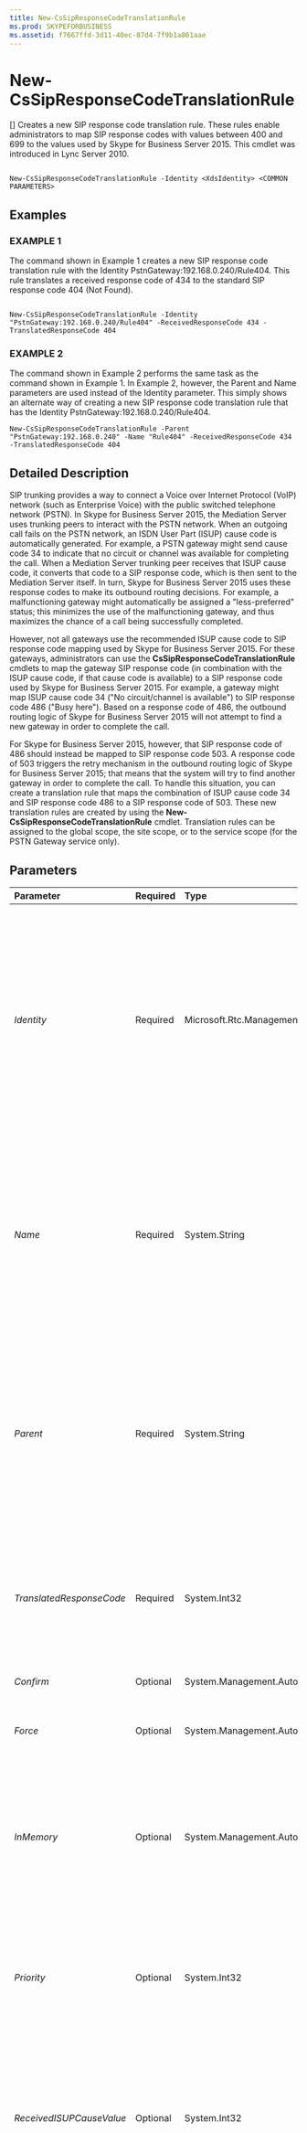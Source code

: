 ```yaml
---
title: New-CsSipResponseCodeTranslationRule
ms.prod: SKYPEFORBUSINESS
ms.assetid: f7667ffd-3d11-40ec-87d4-7f9b1a861aae
---
```



# New-CsSipResponseCodeTranslationRule
[]
Creates a new SIP response code translation rule. These rules enable administrators to map SIP response codes with values between 400 and 699 to the values used by Skype for Business Server 2015. This cmdlet was introduced in Lync Server 2010.
  
    
    


```

New-CsSipResponseCodeTranslationRule -Identity <XdsIdentity> <COMMON PARAMETERS>

```


## Examples


  
    
    

### EXAMPLE 1

The command shown in Example 1 creates a new SIP response code translation rule with the Identity PstnGateway:192.168.0.240/Rule404. This rule translates a received response code of 434 to the standard SIP response code 404 (Not Found).
  
    
    

```

New-CsSipResponseCodeTranslationRule -Identity "PstnGateway:192.168.0.240/Rule404" -ReceivedResponseCode 434 -TranslatedResponseCode 404
```


### EXAMPLE 2

The command shown in Example 2 performs the same task as the command shown in Example 1. In Example 2, however, the Parent and Name parameters are used instead of the Identity parameter. This simply shows an alternate way of creating a new SIP response code translation rule that has the Identity PstnGateway:192.168.0.240/Rule404.
  
    
    

```
New-CsSipResponseCodeTranslationRule -Parent "PstnGateway:192.168.0.240" -Name "Rule404" -ReceivedResponseCode 434 -TranslatedResponseCode 404
```


## Detailed Description

SIP trunking provides a way to connect a Voice over Internet Protocol (VoIP) network (such as Enterprise Voice) with the public switched telephone network (PSTN). In Skype for Business Server 2015, the Mediation Server uses trunking peers to interact with the PSTN network. When an outgoing call fails on the PSTN network, an ISDN User Part (ISUP) cause code is automatically generated. For example, a PSTN gateway might send cause code 34 to indicate that no circuit or channel was available for completing the call. When a Mediation Server trunking peer receives that ISUP cause code, it converts that code to a SIP response code, which is then sent to the Mediation Server itself. In turn, Skype for Business Server 2015 uses these response codes to make its outbound routing decisions. For example, a malfunctioning gateway might automatically be assigned a "less-preferred" status; this minimizes the use of the malfunctioning gateway, and thus maximizes the chance of a call being successfully completed.
  
    
    
However, not all gateways use the recommended ISUP cause code to SIP response code mapping used by Skype for Business Server 2015. For these gateways, administrators can use the **CsSipResponseCodeTranslationRule** cmdlets to map the gateway SIP response code (in combination with the ISUP cause code, if that cause code is available) to a SIP response code used by Skype for Business Server 2015. For example, a gateway might map ISUP cause code 34 ("No circuit/channel is available") to SIP response code 486 ("Busy here"). Based on a response code of 486, the outbound routing logic of Skype for Business Server 2015 will not attempt to find a new gateway in order to complete the call.
  
    
    
For Skype for Business Server 2015, however, that SIP response code of 486 should instead be mapped to SIP response code 503. A response code of 503 triggers the retry mechanism in the outbound routing logic of Skype for Business Server 2015; that means that the system will try to find another gateway in order to complete the call. To handle this situation, you can create a translation rule that maps the combination of ISUP cause code 34 and SIP response code 486 to a SIP response code of 503. These new translation rules are created by using the **New-CsSipResponseCodeTranslationRule** cmdlet. Translation rules can be assigned to the global scope, the site scope, or to the service scope (for the PSTN Gateway service only).
  
    
    

## Parameters



|**Parameter**|**Required**|**Type**|**Description**|
|:-----|:-----|:-----|:-----|
| _Identity_ <br/> |Required  <br/> |Microsoft.Rtc.Management.Xds.XdsIdentity  <br/> |Unique identifier for the translation rule to be created. The identity for a translation rule consists of two parts: the scope where the rule is to be assigned and the name to be given to the rule. For example, a translation rule named Rule404 to be created at the global scope would have an Identity that looks like this: global/Rule404.  <br/> Instead of using the Identity parameter, you can use the Parent and Name parameters when creating a new translation rule.  <br/> |
| _Name_ <br/> |Required  <br/> |System.String  <br/> |Name used to differentiate one translation rule from another. Names must be unique within a given scope; for example, the Redmond site can only have one translation rule named Rule404. However, you can have a translation rule named Rule404 at the Redmond site and another rule named Rule404 at the Dublin site.  <br/> The Name parameter must always be used in conjunction with the Parent parameter.  <br/> |
| _Parent_ <br/> |Required  <br/> |System.String  <br/> |Scope where the new translation rule is to be assigned. To assign a rule to the global scope, use this syntax:  <br/>  `-Parent global` <br/> To assign a rule to the site scope, use syntax like this:  <br/>  `-Parent site:Redmond` <br/> To assign a rule to the service scope, use syntax similar to this:  <br/>  `-Parent PstnGateway:192.168.0.242` <br/> The Parent parameter must always be used in conjunction with the Name parameter.  <br/> |
| _TranslatedResponseCode_ <br/> |Required  <br/> |System.Int32  <br/> |Value of the Skype for Business Server 2015 SIP response code that the ReceivedResponseCode and/or the ReceivedISUPCauseCode should be translated to. Translated response codes can be any integer value between 400 and 699, inclusive.  <br/> |
| _Confirm_ <br/> |Optional  <br/> |System.Management.Automation.SwitchParameter  <br/> |Prompts you for confirmation before executing the command.  <br/> |
| _Force_ <br/> |Optional  <br/> |System.Management.Automation.SwitchParameter  <br/> |Suppresses the display of any non-fatal error message that might occur when running the command.  <br/> |
| _InMemory_ <br/> |Optional  <br/> |System.Management.Automation.SwitchParameter  <br/> |Creates an object reference without actually committing the object as a permanent change. If you assign the output of this cmdlet called with this parameter to a variable, you can make changes to the properties of the object reference and then commit those changes by calling this cmdlet's matching **Set-<cmdlet>**. <br/> |
| _Priority_ <br/> |Optional  <br/> |System.Int32  <br/> |Relative priority of the translation rule. Rules are processed in order of their assigned priority; the first rule to be processed has a priority of 0; the second rule to be processed has a priority of 1; and so on. If not specified the new rule will be given the lowest priority in its scope.  <br/> |
| _ReceivedISUPCauseValue_ <br/> |Optional  <br/> |System.Int32  <br/> |Value of the ISDN User Part (ISUP) code that must be present in the SIP response message used by a gateway when responding to an INVITE message. A value of -1 indicates that only the SIP response code will be used when executing the translation rule; the ISUP cause code will be ignored.  <br/> |
| _ReceivedResponseCode_ <br/> |Optional  <br/> |System.Int32  <br/> |Value of the SIP response code used by a gateway when responding to an INVITE message. A response code can be any integer value between 400 and 699, inclusive. Although the cmdlet will accept integer values less than 400, these are not recognized as final responses. As a result, the translation rule will never be used. A value of 0 means that only the ISUP cause code will be used when executing the translation rule; the SIP response code will be ignored.  <br/> |
| _WhatIf_ <br/> |Optional  <br/> |System.Management.Automation.SwitchParameter  <br/> |Describes what would happen if you executed the command without actually executing the command.  <br/> |
| _BypassDualWrite_ <br/> |Optional  <br/> |System.Boolean  <br/> |PARAMVALUE: $true | $false  <br/> |
   

## Input Types

None. The **New-CsSipResponseCodeTranslationRule** cmdlet does not accept pipelined input.
  
    
    

## Return Types

The **New-CsSipResponseCodeTranslationRule** cmdlet creates new instances of the Microsoft.Rtc.Management.WritableConfig.Settings.TrunkConfiguration.SipResponseCodeTRanslationRule#Decorated object.
  
    
    

## See also


#### 


  
    
    
 [Get-CsSipResponseCodeTranslationRule](get-cssipresponsecodetranslationrule.md)
  
    
    
 [Remove-CsSipResponseCodeTranslationRule](remove-cssipresponsecodetranslationrule.md)
  
    
    
 [Set-CsSipResponseCodeTranslationRule](set-cssipresponsecodetranslationrule.md)

